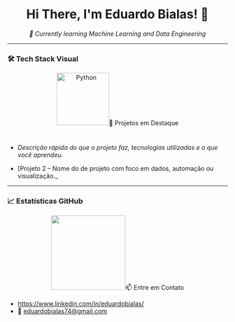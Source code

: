 <h1 align="center">Hi There, I'm Eduardo Bialas! 👋</h1>

<p align="center">
  <em>🌱 Currently learning Machine Learning and Data Engineering</em>
</p>

---

### 🛠️ Tech Stack Visual

<p align="center">
  <img src="https://us-prod.asyncgw.teams.microsoft.com/v1/objects/0-cus-d8-b0cf3603cc49a07b65f93c5da5166d08/views/original/generated_image.png" alt="Python"prod.asyncgw.teams.microsoft.com/v1/objects/0-cus-d3-01d0587d85a05fa4331648fdd716117c/views/original_image.png
  <img src="https://us-prod.asyncgw.teams.microsoft.com/v1/cus-d3-c98a053f8679a82bfbfda9f26836ce04/views/original/generated_image.png
  https://us-prod.asyncgw.teams.microsoft.com/v1/objects/0-cus-d17-af94c447b505b14f916947f0fccacf89/views/original/generated_image.png
  <img src="https://us-prod.asyncgw.teams.microsoft.com/v1/cus-d17-1d3426241ca9d02bac74e785be6bde97/views/original/generated_image.png
  <img src="https://us-prod.asyncgw.teams.microsoft.com/v1/objects/0-cus-d14-4a8bd431b5108d617f7561/views/original/generated_image.png
  <img src="https://us-prod.asyncgw.teams.microsoft.coms/0-cus-d13-341fecca8e1109043b4fa255ed0521bd/views/original/generated_image.png
  <img src="https://us-prod.asyncgw.teams.microsoft.com/v1/objects/0-cus-d10-d6f0fcf264836c646bac9087ec1a416c/views/original/generated_image.png" alt="Pandas" width="120w.teams.microsoft.com/v1/objects/0-cus-d12-c4606da7662a89a8fa07804a2fd1333b/views/original/generated_image.png" alt="Scikit-learn" width.teams.microsoft.com/v1/objects/0-cus-d19-bb763ee4a3e0e70f8b4dad/views/original/generated_image.png
  <img src="https://us-prod.asyncgw.teams.microsoft.com/v1/objects/0-cus-d5-7d1d0949af5d3451821b76f3iews/original/generated_image.png
</p>

---

### 📂 Projetos em Destaque

- #  
  _Descrição rápida do que o projeto faz, tecnologias utilizadas e o que você aprendeu._

- [Projeto 2 – Nome do de projeto com foco em dados, automação ou visualização._

---

### 📈 Estatísticas GitHub

<p align="center">
  <img height="170em" src="https://github-readme-stats.vercel.app/api/top-langs/?username=zbialaz&layout=compact&t&hide_border=true
</p>

---

### 📫 Entre em Contato

- https://www.linkedin.com/in/eduardobialas/
- 📧 eduardobialas74@gmail.com

<p align="center">
  <a href="https://www.linkedin.com/in/eduardobialas/">
    <img src="https://img.shields.io/badge/LinkedIn-0077B5?style=for-the-badge&logo=linkedin&logoColor=white" alt="LinkedIn Badge
